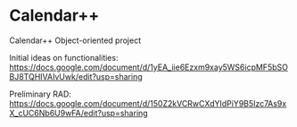 # Calendar++
Calendar++ Object-oriented project

Initial ideas on functionalities: https://docs.google.com/document/d/1yEA_iie6Ezxm9xay5WS6icpMF5bSOBJ8TQHIVAIvUwk/edit?usp=sharing

Preliminary RAD: https://docs.google.com/document/d/150Z2kVCRwCXdYIdPiY9B5Izc7As9xX_cUC6Nb6U9wFA/edit?usp=sharing

